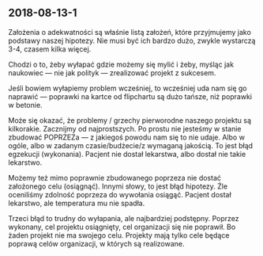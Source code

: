 ## 2018-08-13-1

Założenia o adekwatności są właśnie listą założeń, które przyjmujemy jako podstawy naszej hipotezy. Nie musi być ich bardzo dużo, zwykle wystarczą 3-4, czasem kilka więcej. 

Chodzi o to, żeby wyłapać gdzie możemy się mylić i żeby, myśląc jak naukowiec — nie jak polityk — zrealizować projekt z sukcesem. 

Jeśli bowiem wyłapiemy problem wcześniej, to wcześniej uda nam się go naprawić — poprawki na kartce od flipchartu są dużo tańsze, niż poprawki w betonie. 

Może się okazać, że problemy / grzechy pierworodne naszego projektu są kilkorakie. Zacznijmy od najprostszych. Po prostu nie jesteśmy w stanie zbudować POPRZEZa — z jakiegoś powodu nam się to nie udaje. Albo w ogóle, albo w zadanym czasie/budżecie/z wymaganą jakością. To jest błąd egzekucji (wykonania). Pacjent nie dostał lekarstwa, albo dostał nie takie lekarstwo. 

Możemy też mimo poprawnie zbudowanego poprzeza nie dostać założonego celu (osiągnąć). Innymi słowy, to jest błąd hipotezy. Źle oceniliśmy zdolność poprzeza do wywołania osiągąć. Pacjent dostał lekarstwo, ale temperatura mu nie spadła. 

Trzeci błąd to trudny do wyłapania, ale najbardziej podstępny. Poprzez wykonany, cel projektu osiągnięty, cel organizacji się nie poprawił. Bo żaden projekt nie ma swojego celu. Projekty mają tylko cele będące poprawą celów organizacji, w których są realizowane.